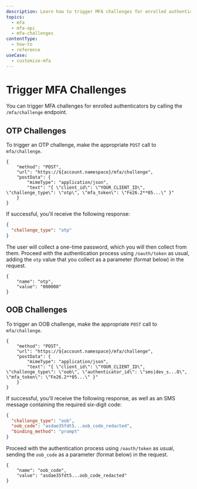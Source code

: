 ```yaml
---
description: Learn how to trigger MFA challenges for enrolled authenticators using the MFA API
topics:
  - mfa
  - mfa-api
  - mfa-challenges
contentType:
  - how-to
  - reference
useCase:
  - customize-mfa
---
```

# Trigger MFA Challenges

You can trigger MFA challenges for enrolled authenticators by calling the `/mfa/challenge` endpoint.

## OTP Challenges

To trigger an OTP challenge, make the appropriate `POST` call to `mfa/challenge`.

```har
{
	"method": "POST",
	"url": "https://${account.namespace}/mfa/challenge",
	"postData": {
		"mimeType": "application/json",
		"text": "{ \"client_id\": \"YOUR_CLIENT_ID\", \"challenge_type\": \"otp\", \"mfa_token\": \"Fe26.2**05...\" }"
	}
}
```

If successful, you'll receive the following response: 

```json
{
  "challenge_type": "otp"
}
```

The user will collect a one-time password, which you will then collect from them. Proceed with the authentication process using `/oauth/token` as usual, adding the `otp` value that you collect as a parameter (format below) in the request.

```
{
	"name": "otp",
	"value": "000000"
}
```

## OOB Challenges

To trigger an OOB challenge, make the appropriate `POST` call to `mfa/challenge`.

```
{
	"method": "POST",
	"url": "https://${account.namespace}/mfa/challenge",
	"postData": {
		"mimeType": "application/json",
		"text": "{ \"client_id\": \"YOUR_CLIENT_ID\", \"challenge_type\": \"oob\", \"authenticator_id\": \"sms|dev_s...O\", \"mfa_token\": \"Fe26.2**05...\" }"
	}
}
```

If successful, you'll receive the following response, as well as an SMS message containing the required six-digit code:

```json
{
  "challenge_type": "oob",
  "oob_code": "asdae35fdt5...oob_code_redacted",
  "binding_method": "prompt"
}
```

Proceed with the authentication process using `/oauth/token` as usual, sending the `oob_code` as a parameter (format below) in the request.

```
{
	"name": "oob_code",
	"value": "asdae35fdt5...oob_code_redacted"
}
```
